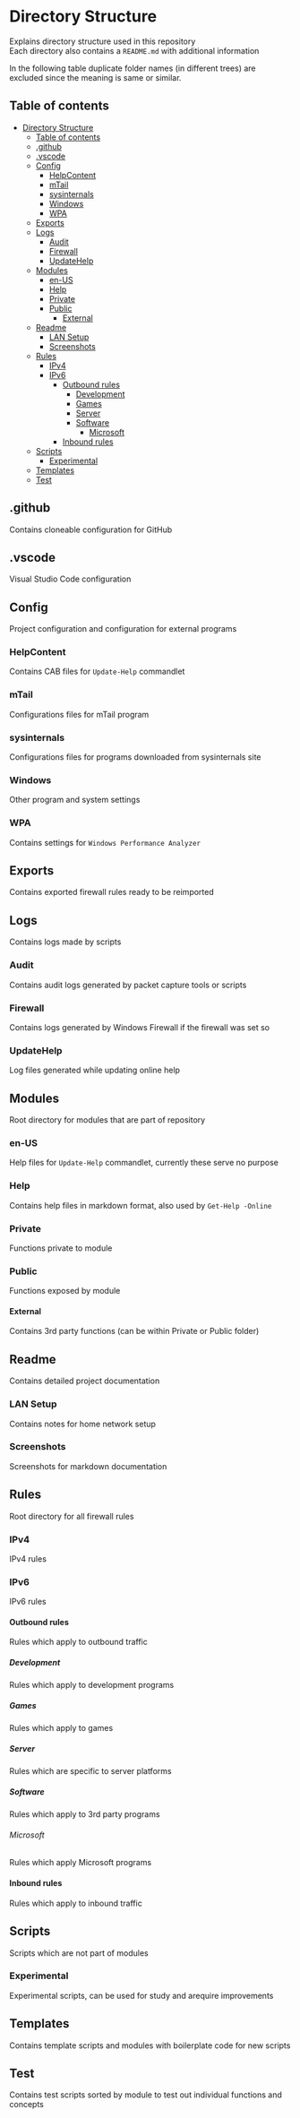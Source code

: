 
# Directory Structure

Explains directory structure used in this repository\
Each directory also contains a `README.md` with additional information

In the following table duplicate folder names (in different trees) are excluded since
the meaning is same or similar.

## Table of contents

- [Directory Structure](#directory-structure)
  - [Table of contents](#table-of-contents)
  - [.github](#github)
  - [.vscode](#vscode)
  - [Config](#config)
    - [HelpContent](#helpcontent)
    - [mTail](#mtail)
    - [sysinternals](#sysinternals)
    - [Windows](#windows)
    - [WPA](#wpa)
  - [Exports](#exports)
  - [Logs](#logs)
    - [Audit](#audit)
    - [Firewall](#firewall)
    - [UpdateHelp](#updatehelp)
  - [Modules](#modules)
    - [en-US](#en-us)
    - [Help](#help)
    - [Private](#private)
    - [Public](#public)
      - [External](#external)
  - [Readme](#readme)
    - [LAN Setup](#lan-setup)
    - [Screenshots](#screenshots)
  - [Rules](#rules)
    - [IPv4](#ipv4)
    - [IPv6](#ipv6)
      - [Outbound rules](#outbound-rules)
        - [Development](#development)
        - [Games](#games)
        - [Server](#server)
        - [Software](#software)
          - [Microsoft](#microsoft)
      - [Inbound rules](#inbound-rules)
  - [Scripts](#scripts)
    - [Experimental](#experimental)
  - [Templates](#templates)
  - [Test](#test)

## .github

Contains cloneable configuration for GitHub

## .vscode

Visual Studio Code configuration

## Config

Project configuration and configuration for external programs

### HelpContent

Contains CAB files for `Update-Help` commandlet

### mTail

Configurations files for mTail program

### sysinternals

Configurations files for programs downloaded from sysinternals site

### Windows

Other program and system settings

### WPA

Contains settings for `Windows Performance Analyzer`

## Exports

Contains exported firewall rules ready to be reimported

## Logs

Contains logs made by scripts

### Audit

Contains audit logs generated by packet capture tools or scripts

### Firewall

Contains logs generated by Windows Firewall if the firewall was set so

### UpdateHelp

Log files generated while updating online help

## Modules

Root directory for modules that are part of repository

### en-US

Help files for `Update-Help` commandlet, currently these serve no purpose

### Help

Contains help files in markdown format, also used by `Get-Help -Online`

### Private

Functions private to module

### Public

Functions exposed by module

#### External

Contains 3rd party functions (can be within Private or Public folder)

## Readme

Contains detailed project documentation

### LAN Setup

Contains notes for home network setup

### Screenshots

Screenshots for markdown documentation

## Rules

Root directory for all firewall rules

### IPv4

IPv4 rules

### IPv6

IPv6 rules

#### Outbound rules

Rules which apply to outbound traffic

##### Development

Rules which apply to development programs

##### Games

Rules which apply to games

##### Server

Rules which are specific to server platforms

##### Software

Rules which apply to 3rd party programs

###### Microsoft

Rules which apply Microsoft programs

#### Inbound rules

Rules which apply to inbound traffic

## Scripts

Scripts which are not part of modules

### Experimental

Experimental scripts, can be used for study and arequire improvements

## Templates

Contains template scripts and modules with boilerplate code for new scripts

## Test

Contains test scripts sorted by module to test out individual functions and concepts
